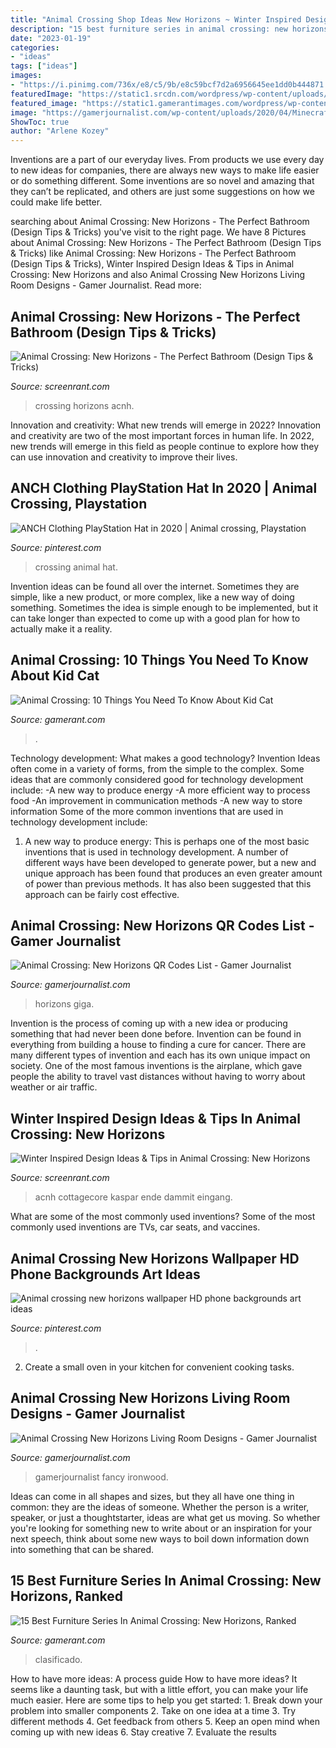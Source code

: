 ```yaml
---
title: "Animal Crossing Shop Ideas New Horizons ~ Winter Inspired Design Ideas &amp; Tips In Animal Crossing: New Horizons"
description: "15 best furniture series in animal crossing: new horizons, ranked"
date: "2023-01-19"
categories:
- "ideas"
tags: ["ideas"]
images:
- "https://i.pinimg.com/736x/e8/c5/9b/e8c59bcf7d2a6956645ee1dd0b444871.jpg"
featuredImage: "https://static1.srcdn.com/wordpress/wp-content/uploads/2020/04/Animal-Crossing-New-Horizons-Bathroom.jpg"
featured_image: "https://static1.gamerantimages.com/wordpress/wp-content/uploads/2020/06/animal-crossing-new-horizons-furniture-sets-collage.jpg"
image: "https://gamerjournalist.com/wp-content/uploads/2020/04/Minecraft_Pack_2-1024x558.png"
ShowToc: true
author: "Arlene Kozey"
---
```



Inventions are a part of our everyday lives. From products we use every day to new ideas for companies, there are always new ways to make life easier or do something different. Some inventions are so novel and amazing that they can’t be replicated, and others are just some suggestions on how we could make life better.

	

		
searching about Animal Crossing: New Horizons - The Perfect Bathroom (Design Tips &amp; Tricks) you've visit to the right page. We have 8 Pictures about Animal Crossing: New Horizons - The Perfect Bathroom (Design Tips &amp; Tricks) like Animal Crossing: New Horizons - The Perfect Bathroom (Design Tips &amp; Tricks), Winter Inspired Design Ideas &amp; Tips in Animal Crossing: New Horizons and also Animal Crossing New Horizons Living Room Designs - Gamer Journalist. Read more:
		
    
## Animal Crossing: New Horizons - The Perfect Bathroom (Design Tips &amp; Tricks)

<img loading=lazy src="https://static1.srcdn.com/wordpress/wp-content/uploads/2020/04/Animal-Crossing-New-Horizons-Bathroom.jpg" onerror="this.onerror=null;this.src='https://tse4.mm.bing.net/th?id=OIP.reBZttX3L04HX_MVmCVB0gHaDt&amp;pid=15.1';" alt="Animal Crossing: New Horizons - The Perfect Bathroom (Design Tips &amp; Tricks)">

_Source: screenrant.com_

>crossing horizons acnh. 

	

Innovation and creativity: What new trends will emerge in 2022?
Innovation and creativity are two of the most important forces in human life. In 2022, new trends will emerge in this field as people continue to explore how they can use innovation and creativity to improve their lives.

    
## ANCH Clothing PlayStation Hat In 2020 | Animal Crossing, Playstation

<img loading=lazy src="https://i.pinimg.com/736x/e8/c5/9b/e8c59bcf7d2a6956645ee1dd0b444871.jpg" onerror="this.onerror=null;this.src='https://tse2.mm.bing.net/th?id=OIP.wJGKNOFWnosUG4zLyglmfAHaEK&amp;pid=15.1';" alt="ANCH Clothing PlayStation Hat in 2020 | Animal crossing, Playstation">

_Source: pinterest.com_

>crossing animal hat. 

	

Invention ideas can be found all over the internet. Sometimes they are simple, like a new product, or more complex, like a new way of doing something. Sometimes the idea is simple enough to be implemented, but it can take longer than expected to come up with a good plan for how to actually make it a reality.

    
## Animal Crossing: 10 Things You Need To Know About Kid Cat

<img loading=lazy src="https://static3.gamerantimages.com/wordpress/wp-content/uploads/2020/12/Animal-Crossing-Kid-Cat-1.jpg" onerror="this.onerror=null;this.src='https://tse2.mm.bing.net/th?id=OIP.ATYvBU3VKYLc9C2ujzG0IgHaD5&amp;pid=15.1';" alt="Animal Crossing: 10 Things You Need To Know About Kid Cat">

_Source: gamerant.com_

>. 

	

Technology development: What makes a good technology?
Invention Ideas often come in a variety of forms, from the simple to the complex. Some ideas that are commonly considered good for technology development include: 
-A new way to produce energy 
-A more efficient way to process food 
-An improvement in communication methods 
-A new way to store information 
Some of the more common inventions that are used in technology development include:


1) A new way to produce energy: This is perhaps one of the most basic inventions that is used in technology development. A number of different ways have been developed to generate power, but a new and unique approach has been found that produces an even greater amount of power than previous methods. It has also been suggested that this approach can be fairly cost effective.

    
## Animal Crossing: New Horizons QR Codes List - Gamer Journalist

<img loading=lazy src="https://gamerjournalist.com/wp-content/uploads/2020/04/Minecraft_Pack_2-1024x558.png" onerror="this.onerror=null;this.src='https://tse1.mm.bing.net/th?id=OIP.7JZhvBi6LP1JN3U1eVXtsAHaEC&amp;pid=15.1';" alt="Animal Crossing: New Horizons QR Codes List - Gamer Journalist">

_Source: gamerjournalist.com_

>horizons giga. 

	

Invention is the process of coming up with a new idea or producing something that had never been done before. Invention can be found in everything from building a house to finding a cure for cancer. There are many different types of invention and each has its own unique impact on society. One of the most famous inventions is the airplane, which gave people the ability to travel vast distances without having to worry about weather or air traffic.

    
## Winter Inspired Design Ideas &amp; Tips In Animal Crossing: New Horizons

<img loading=lazy src="https://static0.srcdn.com/wordpress/wp-content/uploads/2020/07/Animal-Crossing-New-Horizons-Winter-Themed-Island-entrance.jpg" onerror="this.onerror=null;this.src='https://tse2.mm.bing.net/th?id=OIP.vbLJ2wfFR4-KQRyLOJpliwHaDt&amp;pid=15.1';" alt="Winter Inspired Design Ideas &amp; Tips in Animal Crossing: New Horizons">

_Source: screenrant.com_

>acnh cottagecore kaspar ende dammit eingang. 

	

What are some of the most commonly used inventions?
Some of the most commonly used inventions are TVs, car seats, and vaccines.

    
## Animal Crossing New Horizons Wallpaper HD Phone Backgrounds Art Ideas

<img loading=lazy src="https://i.pinimg.com/736x/2e/7d/6c/2e7d6c8cb97410fb9ac47791df3f60c2.jpg" onerror="this.onerror=null;this.src='https://tse4.mm.bing.net/th?id=OIP._2raucNcynN7-hpRb2-gywHaNK&amp;pid=15.1';" alt="Animal crossing new horizons wallpaper HD phone backgrounds art ideas">

_Source: pinterest.com_

>. 

	

2. Create a small oven in your kitchen for convenient cooking tasks.

    
## Animal Crossing New Horizons Living Room Designs - Gamer Journalist

<img loading=lazy src="https://cdn.gamerjournalist.com/primary/2020/05/Animal-Crossing-New-Horizons-Living-Room-Designs-6-1.jpg" onerror="this.onerror=null;this.src='https://tse4.mm.bing.net/th?id=OIP.6H6qtdXv6cG7bXg_eneaZAHaEK&amp;pid=15.1';" alt="Animal Crossing New Horizons Living Room Designs - Gamer Journalist">

_Source: gamerjournalist.com_

>gamerjournalist fancy ironwood. 

	

Ideas can come in all shapes and sizes, but they all have one thing in common: they are the ideas of someone. Whether the person is a writer, speaker, or just a thoughtstarter, ideas are what get us moving. So whether you're looking for something new to write about or an inspiration for your next speech, think about some new ways to boil down information down into something that can be shared.

    
## 15 Best Furniture Series In Animal Crossing: New Horizons, Ranked

<img loading=lazy src="https://static1.gamerantimages.com/wordpress/wp-content/uploads/2020/06/animal-crossing-new-horizons-furniture-sets-collage.jpg" onerror="this.onerror=null;this.src='https://tse2.mm.bing.net/th?id=OIP.DazS9SN9QY6UpNrgEECoAQHaD5&amp;pid=15.1';" alt="15 Best Furniture Series In Animal Crossing: New Horizons, Ranked">

_Source: gamerant.com_

>clasificado. 

	

How to have more ideas: A process guide
How to have more ideas? It seems like a daunting task, but with a little effort, you can make your life much easier. Here are some tips to help you get started: 1. Break down your problem into smaller components 2. Take on one idea at a time 3. Try different methods 4. Get feedback from others 5. Keep an open mind when coming up with new ideas 6. Stay creative 7. Evaluate the results 
